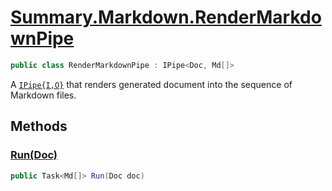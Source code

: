 # [Summary.Markdown.RenderMarkdownPipe](../src/Plugins/Markdown/RenderMarkdownPipe.cs#L8)
```cs
public class RenderMarkdownPipe : IPipe<Doc, Md[]>
```

A [`IPipe{I,O}`](./IPipe{I,O}.md) that renders generated document into the sequence of Markdown files.

## Methods
### [Run(Doc)](../src/Plugins/Markdown/RenderMarkdownPipe.cs#L10)
```cs
public Task<Md[]> Run(Doc doc)
```


